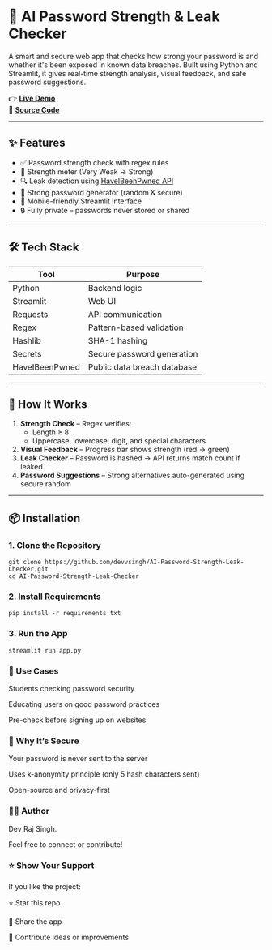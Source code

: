 # 🔐 AI Password Strength & Leak Checker

A smart and secure web app that checks how strong your password is and whether it's been exposed in known data breaches. Built using Python and Streamlit, it gives real-time strength analysis, visual feedback, and safe password suggestions.

👉 **[Live Demo](https://ai-password-strength-leak-checker-nr5.streamlit.app/)**  
📂 **[Source Code](https://github.com/devvsingh/AI-Password-Strength-Leak-Checker)**

---

## ✨ Features

- ✅ Password strength check with regex rules
- 🔋 Strength meter (Very Weak → Strong)
- 🔍 Leak detection using [HaveIBeenPwned API](https://haveibeenpwned.com/API/v3#SearchingPwnedPasswordsByRange)
- 🔐 Strong password generator (random & secure)
- 📱 Mobile-friendly Streamlit interface
- 🔒 Fully private – passwords never stored or shared

---

## 🛠 Tech Stack

| Tool           | Purpose                      |
|----------------|-------------------------------|
| Python         | Backend logic                 |
| Streamlit      | Web UI                        |
| Requests       | API communication             |
| Regex          | Pattern-based validation      |
| Hashlib        | SHA-1 hashing                 |
| Secrets        | Secure password generation    |
| HaveIBeenPwned | Public data breach database   |

---

## 🧠 How It Works

1. **Strength Check** – Regex verifies:
   - Length ≥ 8
   - Uppercase, lowercase, digit, and special characters
2. **Visual Feedback** – Progress bar shows strength (red → green)
3. **Leak Checker** – Password is hashed → API returns match count if leaked
4. **Password Suggestions** – Strong alternatives auto-generated using secure random

---

## 📦 Installation

### 1. Clone the Repository
```
git clone https://github.com/devvsingh/AI-Password-Strength-Leak-Checker.git
cd AI-Password-Strength-Leak-Checker
```
### 2. Install Requirements
```
pip install -r requirements.txt
```
### 3. Run the App
```
streamlit run app.py
```
### 📌 Use Cases
Students checking password security

Educating users on good password practices

Pre-check before signing up on websites

### 🔐 Why It’s Secure
Your password is never sent to the server

Uses k-anonymity principle (only 5 hash characters sent)

Open-source and privacy-first

### 🧑‍💻 Author
Dev Raj Singh.

Feel free to connect or contribute!

### ⭐ Show Your Support
If you like the project:

⭐ Star this repo

📣 Share the app

🔁 Contribute ideas or improvements


